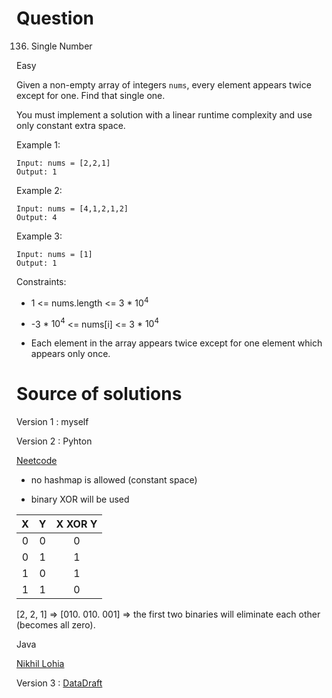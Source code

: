 # Question

136. Single Number

Easy

Given a non-empty array of integers `nums`, every element appears twice except for one. Find that single one.

You must implement a solution with a linear runtime complexity and use only constant extra space.

Example 1:

    Input: nums = [2,2,1]
    Output: 1

Example 2:

    Input: nums = [4,1,2,1,2]
    Output: 4

Example 3:

    Input: nums = [1]
    Output: 1

Constraints:

- 1 <= nums.length <= 3 \* $10^4$

- -3 \* $10^4$ <= nums[i] <= 3 \* $10^4$

- Each element in the array appears twice except for one element which appears only once.

# Source of solutions

Version 1 : myself

Version 2 : Pyhton

[Neetcode](https://www.youtube.com/watch?v=qMPX1AOa83k)

- no hashmap is allowed (constant space)

- binary XOR will be used

|  X  |  Y  | X XOR Y |
| :-: | :-: | :-----: |
|  0  |  0  |    0    |
|  0  |  1  |    1    |
|  1  |  0  |    1    |
|  1  |  1  |    0    |

[2, 2, 1] => [010. 010. 001] => the first two binaries will eliminate each other (becomes all zero).

Java

[Nikhil Lohia](https://www.youtube.com/watch?v=KNOw_goVGas)

Version 3 : [DataDraft](https://www.youtube.com/watch?v=d9yH_X0p7mI)
